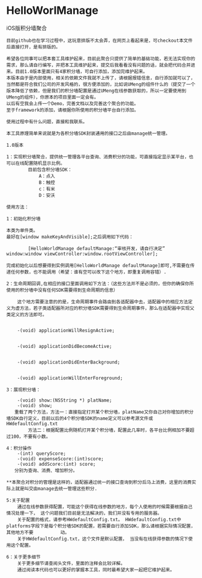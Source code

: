 HelloWorlManage
===============

iOS版积分墙聚合


	目前github也在学习过程中，这玩意排版不太会弄，在网页上看起来是，可checkout本文件后直接打开，是有排版的。

	希望各位同事可以把本套工具维护起来，目前此聚合只提供了简单的基础功能，若无法实现你的需求，那么请自行编写，并把本工具维护起来，提交后我看看没有问题的话，就会把代码合并进来。目前1.0版本里面只有4家积分墙，可自行添加，添加完维护起来。
  	本版本由于是内部使用，相关的依赖文件我就不上传了，请根据报错信息，自行添加就可以了，当然都是符合我们公司的开发风格的，很方便添加的，比如说UMeng的组件什么的（提交了一个版本降低了依赖，但是我们的积分墙配置是通过UMeng在线参数获取的，所以一定要使用到UMeng的组件），你原本的项目里面一定会有。
	以后有空我会上传一个Demo，完善文档以及完善这个聚合的功能。
	至于framework的添加，请根据你所使用的积分墙平台自行添加。  
  
  	使用过程中有什么问题，直接和我联系。

	本工具原理简单来说就是为各积分墙SDK封装通用的接口之后由manage统一管理。

	1.0版本

  	1：实现积分墙聚合，提供统一管理各平台查询、消费积分的功能，可直接指定显示某平台，也可以在线配置随机显示比例。
    		目前包含积分墙SDK：
      			A：点入
      			B：触控
      			c：有米
      			D：安沃

	使用方法：

	1：初始化积分墙

	本类为单件类。
	最好在[window makeKeyAndVisible];之后调用如下代码：
	
    		[HelloWorldManage defaultManage:“审核开发，请自行决定” window:window viewController:window.rootViewController];

	完成初始化以后想要得到实例调用[HelloWorldManage defaultManage]即可,不需要在传递任何参数，也不能调用（希望：谁有空可以改下这个地方，即重复调用容错）.

	2：生命周期回调,在相应的接口里面调用如下方法：（这些方法并不是必须的，但你的确保你所使用的积分墙中没有任何SDK需要得到生命周期的信息）
		
		这个地方需要注意的的是，生命周期事件会路由到各适配器中去，适配器中的相应方法定义为虚方法，若子类适配器所对应的积分墙SDK需要得到生命周期事件，那么在适配器中实现父类定义的方法即可。
		

		-(void) applicationWillResignActive;


		-(void) applicationDidBecomeActive;


		-(void) applicationDidEnterBackground;


		-(void) applicationWillEnterForeground;

	3：展现积分墙：

		-(void) show:(NSString *) platName;
		-(void) show;
	   重载了两个方法，方法一：直接指定打开某个积分墙，platName又你自己对你增加的积分墙SDK自行定义，目前以后的4个积分墙SDK的name定义可以参考源文件或HWdefaultConfig.txt
			方法二：根据配置比例随机打开某个积分墙，配置此几率时，各平台比例相加不要超过100，不要有小数。

	4：积分操作
		-(int) queryScore;
		-(void) expenseScore:(int)score;
		-(void) addScore:(int) score;
	   分别为查询、消费、增加积分。

	**本聚合对积分的管理是这样的，适配器通过统一的接口查询到积分后马上消费，这里的消费实际上就是叫交由manage去统一管理这些积分.

	5:关于配置
		通过在线参数获得配置，可能这个获得在线参数的地方，每个人使用的时候需要根据自己情况处理一下， 这个问题我们目前是无法解决的，我们并没有专用的服务器。
		关于配置的格式，请参考HWdefaultConfig.txt。 HWdefaultConfig.txt中platforms字段下是每个积分墙SDK的配置，若需要自行添加SDK，那么请根据实际情况配置，其他地方不要			动。
		关于HWdefaultConfig.txt，这个文件是默认配置， 当没有在线获得参数的情况下使用这个配置。

	6：关于更多细节
		关于更多细节请查阅头文件，里面的注释会比较详解。
		通过阅读本代码也可以更好的掌握本工具，同时最希望大家一起把它维护起来。